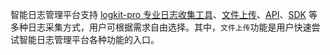 
智能日志管理平台支持 [logkit-pro 专业日志收集工具](/insight/manual/4738/logkit-pro-induction)、[文件上传](/insight/manual/4882/file-upload)、[API](/insight/api/4749/data-push-api)、[SDK](/insight/sdk/4664/c-sdk) 等多种日志采集方式，用户可根据需求自由选择。其中，`文件上传`功能是用户快速尝试智能日志管理平台各种功能的入口。